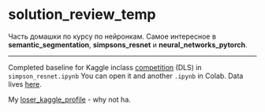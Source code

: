 # solution_review_temp

Часть домашки по курсу по нейронкам. Самое интересное в **semantic_segmentation**, **simpsons_resnet** и **neural_networks_pytorch**.
___

Completed baseline for Kaggle inclass [competition](https://www.kaggle.com/c/journey-springfield/leaderboard) (DLS) in `simpson_resnet.ipynb`
You can open it and another `.ipynb` in Colab. Data lives [here](https://www.kaggle.com/c/simpsons4/data).

My [loser_kaggle_profile](https://www.kaggle.com/pashtetickus) - why not ha.
